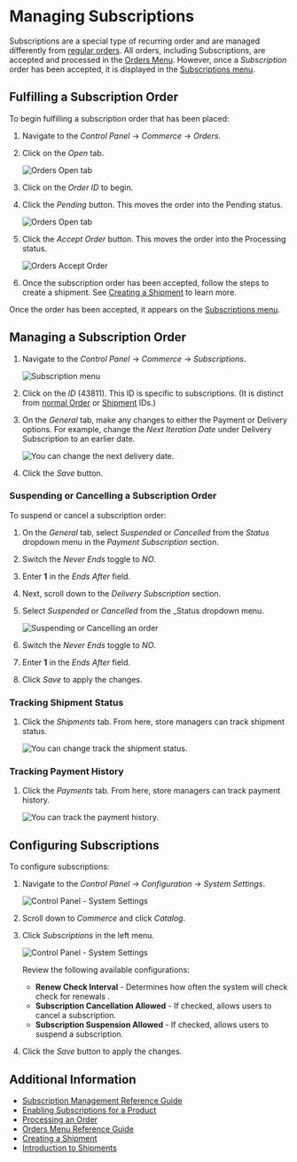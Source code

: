 # Managing Subscriptions

<!---Reviewer's Comment: Consider whether to break up this one article into multiple how-to articles. To me, the article feels long, with section after section. However, when I asked, the article's author (JC) advised against breaking it up because the content is highly sequential, where one part flows to another with very few discrete parts. Perhaps a solution would be to add a bit more connecting-tissue from section to section, so that the reader knows what/why he's looking at a new header.
--->

Subscriptions are a special type of recurring order and are managed differently from [regular orders](../orders/processing-an-order.md). All orders, including Subscriptions, are accepted and processed in the [Orders Menu](../orders/orders-menu-reference-guide.md). However, once a *Subscription* order has been accepted, it is displayed in the [Subscriptions menu](./subscription-administration-reference-guide.md).

## Fulfilling a Subscription Order

To begin fulfilling a subscription order that has been placed:

1. Navigate to the _Control Panel_ &rarr; _Commerce_ &rarr; _Orders_.
1. Click on the _Open_ tab.

    ![Orders Open tab](./managing-subscriptions/images/01.png)

1. Click on the _Order ID_ to begin.
1. Click the _Pending_ button. This moves the order into the Pending status.

    ![Orders Open tab](./managing-subscriptions/images/07.png)

1. Click the _Accept Order_ button. This moves the order into the Processing status.

    ![Orders Accept Order](./managing-subscriptions/images/02.png)

1. Once the subscription order has been accepted, follow the steps to create a shipment. See [Creating a Shipment](../shipments/creating-a-shipment.md) to learn more.

Once the order has been accepted, it appears on the [Subscriptions menu](./subscription-administration-reference-guide.md).

## Managing a Subscription Order

1. Navigate to the _Control Panel_ &rarr; _Commerce_ &rarr; _Subscriptions_.

    ![Subscription menu](./managing-subscriptions/images/03.png)

2. Click on the _ID_ (43811). This ID is specific to subscriptions. (It is distinct from [normal Order](../orders/processing-an-order.md) or [Shipment](../shipments/introduction-to-shipments.md) IDs.)
3. On the _General_ tab, make any changes to either the Payment or Delivery options. For example, change the _Next Iteration Date_ under Delivery Subscription to an earlier date.

    ![You can change the next delivery date.](./managing-subscriptions/images/04.png)

4. Click the _Save_ button.

### Suspending or Cancelling a Subscription Order

To suspend or cancel a subscription order:

1. On the _General_ tab, select _Suspended_ or _Cancelled_ from the _Status_ dropdown menu in the _Payment Subscription_ section.
1. Switch the _Never Ends_ toggle to _NO_.
1. Enter **1** in the _Ends After_ field.
1. Next, scroll down to the _Delivery Subscription_ section.
1. Select _Suspended_ or _Cancelled_ from the _Status dropdown menu.

    ![Suspending or Cancelling an order](./managing-subscriptions/images/08.png)

1. Switch the _Never Ends_ toggle to _NO_.
1. Enter **1** in the _Ends After_ field.
1. Click _Save_ to apply the changes.

### Tracking Shipment Status

1. Click the _Shipments_ tab. From here, store managers can track shipment status.

    ![You can change track the shipment status.](managing-subscriptions/images/05.png)

### Tracking Payment History

1. Click the _Payments_ tab. From here, store managers can track payment history.

    ![You can track the payment history.](managing-subscriptions/images/06.png)

## Configuring Subscriptions

To configure subscriptions:

1. Navigate to the _Control Panel_ &rarr; _Configuration_ &rarr; _System Settings_.

    ![Control Panel - System Settings](managing-subscriptions/images/09.png)

1. Scroll down to _Commerce_ and click _Catalog_.
1. Click _Subscriptions_ in the left menu.

    ![Control Panel - System Settings](managing-subscriptions/images/10.png)

    Review the following available configurations:
      * **Renew Check Interval** - Determines how often the system will check check for renewals <!-- what does this really do? -->.
      * **Subscription Cancellation Allowed** - If checked, allows users to cancel a subscription.
      * **Subscription Suspension Allowed** - If checked, allows users to suspend a subscription.

1. Click the _Save_ button to apply the changes.

## Additional Information

* [Subscription Management Reference Guide](./subscription-administration-reference-guide.md)
* [Enabling Subscriptions for a Product](../../managing-a-catalog/creating-and-managing-products/products/enabling-subscriptions-for-a-product.md)
* [Processing an Order](../orders/processing-an-order.md)
* [Orders Menu Reference Guide](../orders/orders-menu-reference-guide.md)
* [Creating a Shipment](../shipments/creating-a-shipment.md)
* [Introduction to Shipments](../shipments/introduction-to-shipments.md)